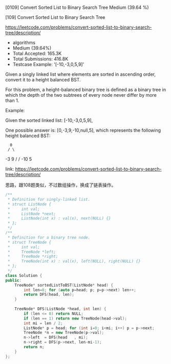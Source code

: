 [0109] Convert Sorted List to Binary Search Tree                    Medium (39.64 %)

<!--front-->	
[109] Convert Sorted List to Binary Search Tree  

https://leetcode.com/problems/convert-sorted-list-to-binary-search-tree/description/

* algorithms
* Medium (39.64%)
* Total Accepted:    165.3K
* Total Submissions: 416.8K
* Testcase Example:  '[-10,-3,0,5,9]'

Given a singly linked list where elements are sorted in ascending order, convert it to a height balanced BST.

For this problem, a height-balanced binary tree is defined as a binary tree in which the depth of the two subtrees of every node never differ by more than 1.

Example:


Given the sorted linked list: [-10,-3,0,5,9],

One possible answer is: [0,-3,9,-10,null,5], which represents the following height balanced BST:

      0
     / \
   -3   9
   /   /
 -10  5







<!--back-->

link: https://leetcode.com/problems/convert-sorted-list-to-binary-search-tree/description/

思路，跟108题类似，不过数组操作，换成了链表操作。

```cpp
/**
 * Definition for singly-linked list.
 * struct ListNode {
 *     int val;
 *     ListNode *next;
 *     ListNode(int x) : val(x), next(NULL) {}
 * };
 */
/**
 * Definition for a binary tree node.
 * struct TreeNode {
 *     int val;
 *     TreeNode *left;
 *     TreeNode *right;
 *     TreeNode(int x) : val(x), left(NULL), right(NULL) {}
 * };
 */
class Solution {
public:
    TreeNode* sortedListToBST(ListNode* head) {
        int len=0; for (auto p=head; p; p=p->next) len++;
        return DFS(head, len);
    }
    
    TreeNode* DFS(ListNode *head, int len) {
        if (len <= 0) return NULL;
        if (len == 1) return new TreeNode(head->val);
        int mi = len / 2;
        ListNode* p = head; for (int i=0; i<mi; i++) p = p->next;
        TreeNode *n = new TreeNode(p->val);
        n->left  = DFS(head   , mi);
        n->right = DFS(p->next, len-mi-1);
        return n;
    }
};
```


